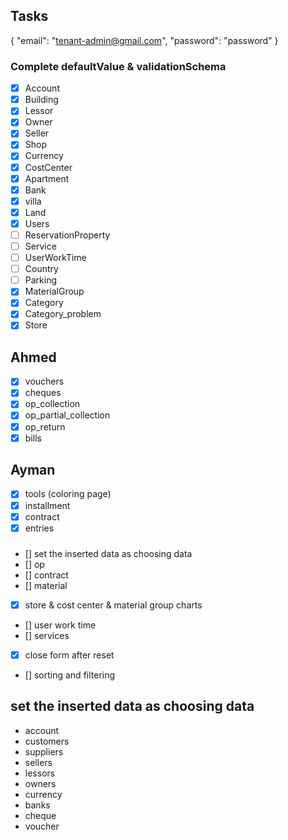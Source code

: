 ## Tasks

{
"email": "tenant-admin@gmail.com",
"password": "password"
}

### Complete defaultValue & validationSchema

- [x] Account
- [x] Building
- [x] Lessor
- [x] Owner
- [x] Seller
- [x] Shop
- [x] Currency
- [x] CostCenter
- [x] Apartment
- [x] Bank
- [x] villa
- [x] Land
- [x] Users
- [ ] ReservationProperty
- [ ] Service
- [ ] UserWorkTime
- [ ] Country
- [ ] Parking
- [x] MaterialGroup
- [x] Category
- [x] Category_problem
- [x] Store

## Ahmed

- [x] vouchers
- [x] cheques
- [x] op_collection
- [x] op_partial_collection
- [x] op_return
- [x] bills

## Ayman

- [x] tools (coloring page)
- [x] installment
- [x] contract
- [x] entries

###

- [] set the inserted data as choosing data
- [] op
- [] contract
- [] material
- [x] store & cost center & material group charts
- [] user work time
- [] services
- [x] close form after reset
- [] sorting and filtering

## set the inserted data as choosing data

- account
- customers
- suppliers
- sellers
- lessors
- owners
- currency
- banks
- cheque
- voucher

